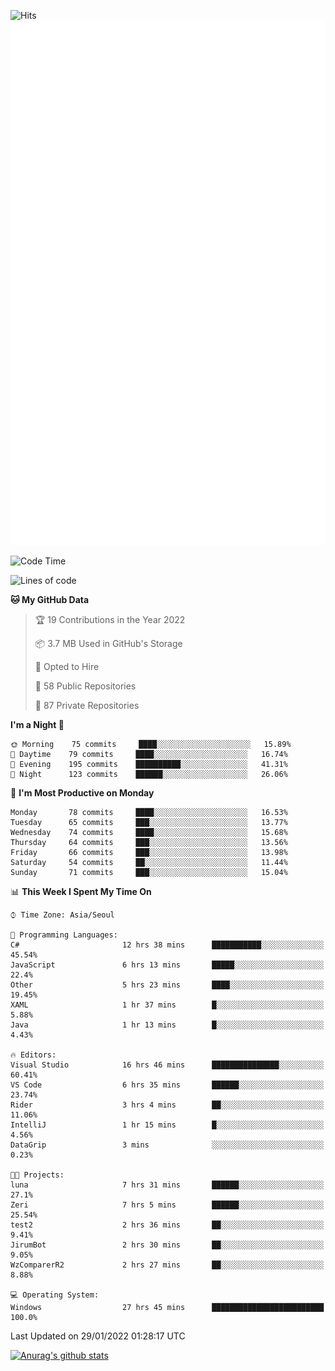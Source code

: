 ![Hits](https://hits.seeyoufarm.com/api/count/incr/badge.svg?url=https%3A%2F%2Fgithub.com%2Fkokose1234&count_bg=%2379C83D&title_bg=%23555555&icon=apple.svg&icon_color=%23E7E7E7&title=hits&edge_flat=false)
<br/>
![Metrics](https://github.com/kokose1234/kokose1234/blob/main/github-metrics.svg)

<!--START_SECTION:waka-->
![Code Time](http://img.shields.io/badge/Code%20Time-410%20hrs%2050%20mins-blue)

![Lines of code](https://img.shields.io/badge/From%20Hello%20World%20I%27ve%20Written-8%20Million%20lines%20of%20code-blue)

**🐱 My GitHub Data** 

> 🏆 19 Contributions in the Year 2022
 > 
> 📦 3.7 MB Used in GitHub's Storage 
 > 
> 💼 Opted to Hire
 > 
> 📜 58 Public Repositories 
 > 
> 🔑 87 Private Repositories  
 > 
**I'm a Night 🦉** 

```text
🌞 Morning    75 commits     ████░░░░░░░░░░░░░░░░░░░░░   15.89% 
🌆 Daytime    79 commits     ████░░░░░░░░░░░░░░░░░░░░░   16.74% 
🌃 Evening    195 commits    ██████████░░░░░░░░░░░░░░░   41.31% 
🌙 Night      123 commits    ██████░░░░░░░░░░░░░░░░░░░   26.06%

```
📅 **I'm Most Productive on Monday** 

```text
Monday       78 commits     ████░░░░░░░░░░░░░░░░░░░░░   16.53% 
Tuesday      65 commits     ███░░░░░░░░░░░░░░░░░░░░░░   13.77% 
Wednesday    74 commits     ████░░░░░░░░░░░░░░░░░░░░░   15.68% 
Thursday     64 commits     ███░░░░░░░░░░░░░░░░░░░░░░   13.56% 
Friday       66 commits     ███░░░░░░░░░░░░░░░░░░░░░░   13.98% 
Saturday     54 commits     ██░░░░░░░░░░░░░░░░░░░░░░░   11.44% 
Sunday       71 commits     ███░░░░░░░░░░░░░░░░░░░░░░   15.04%

```


📊 **This Week I Spent My Time On** 

```text
⌚︎ Time Zone: Asia/Seoul

💬 Programming Languages: 
C#                       12 hrs 38 mins      ███████████░░░░░░░░░░░░░░   45.54% 
JavaScript               6 hrs 13 mins       █████░░░░░░░░░░░░░░░░░░░░   22.4% 
Other                    5 hrs 23 mins       ████░░░░░░░░░░░░░░░░░░░░░   19.45% 
XAML                     1 hr 37 mins        █░░░░░░░░░░░░░░░░░░░░░░░░   5.88% 
Java                     1 hr 13 mins        █░░░░░░░░░░░░░░░░░░░░░░░░   4.43%

🔥 Editors: 
Visual Studio            16 hrs 46 mins      ███████████████░░░░░░░░░░   60.41% 
VS Code                  6 hrs 35 mins       ██████░░░░░░░░░░░░░░░░░░░   23.74% 
Rider                    3 hrs 4 mins        ██░░░░░░░░░░░░░░░░░░░░░░░   11.06% 
IntelliJ                 1 hr 15 mins        █░░░░░░░░░░░░░░░░░░░░░░░░   4.56% 
DataGrip                 3 mins              ░░░░░░░░░░░░░░░░░░░░░░░░░   0.23%

🐱‍💻 Projects: 
luna                     7 hrs 31 mins       ██████░░░░░░░░░░░░░░░░░░░   27.1% 
Zeri                     7 hrs 5 mins        ██████░░░░░░░░░░░░░░░░░░░   25.54% 
test2                    2 hrs 36 mins       ██░░░░░░░░░░░░░░░░░░░░░░░   9.41% 
JirumBot                 2 hrs 30 mins       ██░░░░░░░░░░░░░░░░░░░░░░░   9.05% 
WzComparerR2             2 hrs 27 mins       ██░░░░░░░░░░░░░░░░░░░░░░░   8.88%

💻 Operating System: 
Windows                  27 hrs 45 mins      █████████████████████████   100.0%

```


 Last Updated on 29/01/2022 01:28:17 UTC
<!--END_SECTION:waka-->

[![Anurag's github stats](https://github-readme-stats.vercel.app/api?username=kokose1234&theme=dracula)](https://github.com/anuraghazra/github-readme-stats)



	
